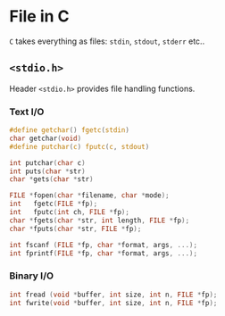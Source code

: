 # File in C

`C` takes everything as files: `stdin`, `stdout`, `stderr` etc..

## `<stdio.h>`

Header `<stdio.h>` provides file handling functions.

### Text I/O

```c
#define getchar() fgetc(stdin)
char getchar(void)
#define putchar(c) fputc(c, stdout)
```

```c
int putchar(char c)
int puts(char *str)
char *gets(char *str)
```

```c
FILE *fopen(char *filename, char *mode);
int   fgetc(FILE *fp);
int   fputc(int ch, FILE *fp);
char *fgets(char *str, int length, FILE *fp);
char *fputs(char *str, FILE *fp);

int fscanf (FILE *fp, char *format, args, ...);
int fprintf(FILE *fp, char *format, args, ...);
```
### Binary I/O

```c
int fread (void *buffer, int size, int n, FILE *fp);
int fwrite(void *buffer, int size, int n, FILE *fp);
```
